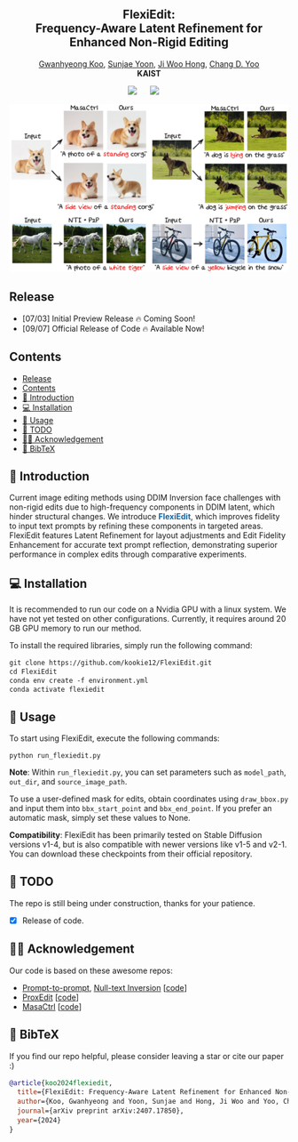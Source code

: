 <p align="center">
  <h2 align="center"><strong>FlexiEdit:<br> Frequency-Aware Latent Refinement for <br> Enhanced Non-Rigid Editing</strong></h2>

<p align="center">
    <a href="https://kookie12.github.io/">Gwanhyeong Koo</a>,
    <a href="https://dbstjswo505.github.io/">Sunjae Yoon</a>,
    <a href="https://jiwoohong93.github.io/">Ji Woo Hong</a>,
    <a href="http://sanctusfactory.com/family.php">Chang D. Yoo</a>
    <br>
    <b>KAIST</b>
</p>


<div align="center">

<a href='https://arxiv.org/abs/2407.17850'><img src='https://img.shields.io/badge/arXiv-2406.10163-b31b1b.svg'></a> &nbsp;&nbsp;&nbsp;&nbsp;
<a href='https://kookie12.github.io/FlexiEdit-Project-Page/'><img src='https://img.shields.io/badge/Project-Page-Green'></a> &nbsp;&nbsp;&nbsp;&nbsp;

</div>


<p align="center">
    <img src="images_github/FlexiEdit.jpg" alt="FlexiEdit" width="700" height="auto">
</p>

## Release
- [07/03] Initial Preview Release 🔥 Coming Soon!
- [09/07] Official Release of Code 🔥 Available Now!

## Contents
- [Release](#release)
- [Contents](#contents)
- [🐶 Introduction](#-introduction)
- [💻 Installation](#-installation)
- [🚀 Usage](#-usage)
- [📆 TODO](#-todo)
- [🙌🏻 Acknowledgement](#-acknowledgement)
- [📖 BibTeX](#-bibtex)

## 🐶 Introduction
Current image editing methods using DDIM Inversion face challenges with non-rigid edits due to high-frequency components in DDIM latent, which hinder structural changes. We introduce <font color="#1367a7"><b>FlexiEdit</b></font>, which improves fidelity to input text prompts by refining these components in targeted areas. FlexiEdit features Latent Refinement for layout adjustments and Edit Fidelity Enhancement for accurate text prompt reflection, demonstrating superior performance in complex edits through comparative experiments.


<!-- ## Examples -->

## 💻 Installation
It is recommended to run our code on a Nvidia GPU with a linux system. We have not yet tested on other configurations. Currently, it requires around 20 GB GPU memory to run our method. 

To install the required libraries, simply run the following command:
```
git clone https://github.com/kookie12/FlexiEdit.git
cd FlexiEdit
conda env create -f environment.yml
conda activate flexiedit
```


## 🚀 Usage
To start using FlexiEdit, execute the following commands:
```
python run_flexiedit.py
```

**Note**: Within `run_flexiedit.py`, you can set parameters such as `model_path`, `out_dir`, and `source_image_path`.

To use a user-defined mask for edits, obtain coordinates using `draw_bbox.py` and input them into `bbx_start_point` and `bbx_end_point`. If you prefer an automatic mask, simply set these values to None.

**Compatibility**: FlexiEdit has been primarily tested on Stable Diffusion versions v1-4, but is also compatible with newer versions like v1-5 and v2-1. You can download these checkpoints from their official repository.

## 📆 TODO
The repo is still being under construction, thanks for your patience. 
- [x] Release of code.


## 🙌🏻 Acknowledgement
Our code is based on these awesome repos:
* [Prompt-to-prompt](https://arxiv.org/abs/2208.01626), [Null-text Inversion](https://arxiv.org/abs/2211.09794) [[code](https://github.com/google/prompt-to-prompt)]
* [ProxEdit](https://arxiv.org/abs/2306.05414) [[code](https://github.com/phymhan/prompt-to-prompt?tab=readme-ov-file)]
* [MasaCtrl](https://arxiv.org/abs/2304.08465) [[code](https://github.com/TencentARC/MasaCtrl)]

## 📖 BibTeX
If you find our repo helpful, please consider leaving a star or cite our paper :)
```bibtex
@article{koo2024flexiedit,
  title={FlexiEdit: Frequency-Aware Latent Refinement for Enhanced Non-Rigid Editing},
  author={Koo, Gwanhyeong and Yoon, Sunjae and Hong, Ji Woo and Yoo, Chang D},
  journal={arXiv preprint arXiv:2407.17850},
  year={2024}
}
```
